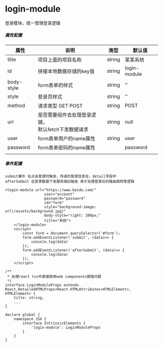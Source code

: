 # login-module

登录模块，统一管理登录逻辑

##### 属性配置

| 属性       | 说明                                                    | 类型   | 默认值       |
| ---------- | ------------------------------------------------------- | ------ | ------------ |
| title      | 项目上面的项目名称                                      | string | 某某系统     |
| id         | 拼接本地数据存储的key值                                 | string | login-module |
| body-style | form表单的样式                                          | string | ''           |
| style      | 登录页样式                                              | string | ''           |
| method     | 请求类型 GET POST                                       | string | POST         |
| url        | 是否需要组件去处理登录逻辑，<br />默认fetch下发数据请求 | string | null         |
| user       | form表单用户的name属性                                  | string | user         |
| password   | form表单密码的name属性                                  |        | password     |
|            |                                                         |        |              |

##### 事件配置

```
submit事件 在点击登录时触发，传递的登录信息在，detail字段中
afterSubmit 在登录数据下发服务端后触发 用于处理登录后的路由跳转等逻辑
```

```
<login-module url="https://www.baidu.com/"
                  user="account"
                  password="password"
                  id="form"
                  style="background-image: url(/assets/background.jpg)"
                  body-style="right: 200px;"
                  title="系统">
    </login-module>
    <script>
        const form = document.querySelector('#form');
        form.addEventListener('submit', (data)=> {
        	console.log(data)
        });
        form.addEventListener('afterSubmit', (data)=> {
	        console.log(data)
        });
    </script>
```

```
/**
 * 处理react tsx中直接使用web components报错问题
 */
interface LoginModuleProps extends React.DetailedHTMLProps<React.HTMLAttributes<HTMLElement>, HTMLElement> {
	title: string,
	...
}

declare global {
	namespace JSX {
		interface IntrinsicElements {
			'login-module': LoginModuleProps
		}
	}
}
```

